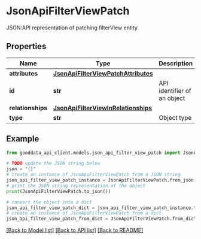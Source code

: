 # JsonApiFilterViewPatch

JSON:API representation of patching filterView entity.

## Properties

Name | Type | Description | Notes
------------ | ------------- | ------------- | -------------
**attributes** | [**JsonApiFilterViewPatchAttributes**](JsonApiFilterViewPatchAttributes.md) |  | 
**id** | **str** | API identifier of an object | 
**relationships** | [**JsonApiFilterViewInRelationships**](JsonApiFilterViewInRelationships.md) |  | [optional] 
**type** | **str** | Object type | 

## Example

```python
from gooddata_api_client.models.json_api_filter_view_patch import JsonApiFilterViewPatch

# TODO update the JSON string below
json = "{}"
# create an instance of JsonApiFilterViewPatch from a JSON string
json_api_filter_view_patch_instance = JsonApiFilterViewPatch.from_json(json)
# print the JSON string representation of the object
print(JsonApiFilterViewPatch.to_json())

# convert the object into a dict
json_api_filter_view_patch_dict = json_api_filter_view_patch_instance.to_dict()
# create an instance of JsonApiFilterViewPatch from a dict
json_api_filter_view_patch_from_dict = JsonApiFilterViewPatch.from_dict(json_api_filter_view_patch_dict)
```
[[Back to Model list]](../README.md#documentation-for-models) [[Back to API list]](../README.md#documentation-for-api-endpoints) [[Back to README]](../README.md)



